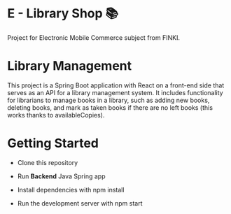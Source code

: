 # E - Library Shop 📚

Project for Electronic Mobile Commerce subject from FINKI. 



 # Library Management

This project is a Spring Boot application with React on a front-end side that serves as an API for a library management system. It includes functionality for librarians to manage books in a library, such as adding new books, deleting books, and mark as taken books if there are no left books (this works thanks to availableCopies). 


# Getting Started

- Clone this repository

- Run **Backend** Java Spring app
  
- Install dependencies with npm install
  
- Run the development server with npm start
  




